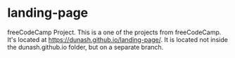 # landing-page
freeCodeCamp Project.
This is a one of the projects from freeCodeCamp.
It's located at https://dunash.github.io/landing-page/.
It is located not inside the dunash.github.io folder, but on a separate branch.
